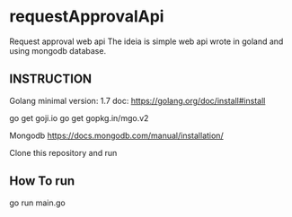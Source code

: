 # requestApprovalApi
Request approval web api 
The ideia is simple web api wrote in goland and using mongodb database.

## INSTRUCTION
Golang 
minimal version: 1.7
doc: https://golang.org/doc/install#install

go get goji.io
go get gopkg.in/mgo.v2

Mongodb 
https://docs.mongodb.com/manual/installation/


Clone this repository and run

## How To run
go run main.go 
